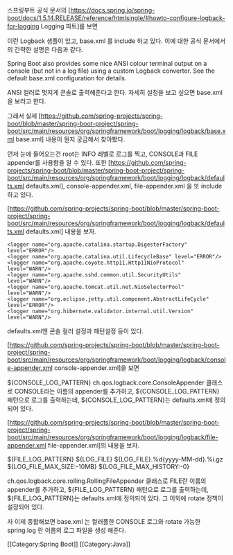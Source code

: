 <!-- TITLE: Spring -->
<!-- SUBTITLE: Spring Framework -->

스프링부트 공식 문서의 [https://docs.spring.io/spring-boot/docs/1.5.14.RELEASE/reference/htmlsingle/#howto-configure-logback-for-logging Logging 파트]를 보면

<source lang=xml>
<?xml version="1.0" encoding="UTF-8"?>
<configuration>
   <include resource="org/springframework/boot/logging/logback/base.xml"/>
   <logger name="org.springframework.web" level="DEBUG"/>
</configuration>
</source>

이런 Logback 샘플이 있고, base.xml 를 include 하고 있다. 이에 대한 공식 문서에서의 간략한 설명은 다음과 같다.

Spring Boot also provides some nice ANSI colour terminal output on a console (but not in a log file) using a custom Logback converter. See the default base.xml configuration for details.

ANSI 컬러로 멋지게 콘솔로 출력해준다고 한다. 자세히 설정을 보고 싶으면 base.xml을 보라고 한다.

그래서 실제 [https://github.com/spring-projects/spring-boot/blob/master/spring-boot-project/spring-boot/src/main/resources/org/springframework/boot/logging/logback/base.xml base.xml] 내용이 뭔지 궁금해서 찾아봤다.
<source lang=xml>
<?xml version="1.0" encoding="UTF-8"?>

<!--
  Base logback configuration provided for compatibility with Spring Boot 1.1
-->

<included>
	<include resource="org/springframework/boot/logging/logback/defaults.xml" />
	<property name="LOG_FILE" value="${LOG_FILE:-${LOG_PATH:-${LOG_TEMP:-${java.io.tmpdir:-/tmp}}}/spring.log}"/>
	<include resource="org/springframework/boot/logging/logback/console-appender.xml" />
	<include resource="org/springframework/boot/logging/logback/file-appender.xml" />
	<root level="INFO">
		<appender-ref ref="CONSOLE" />
		<appender-ref ref="FILE" />
	</root>
</included>
</source>

먼저 눈에 들어오는건 root는 INFO 레벨로 로그를 찍고, CONSOLE과 FILE appender를 사용함을 알 수 있다. 
또한 [https://github.com/spring-projects/spring-boot/blob/master/spring-boot-project/spring-boot/src/main/resources/org/springframework/boot/logging/logback/defaults.xml defaults.xml], console-appender.xml, file-appender.xml 을 또 include 하고 있다.

[https://github.com/spring-projects/spring-boot/blob/master/spring-boot-project/spring-boot/src/main/resources/org/springframework/boot/logging/logback/defaults.xml defaults.xml] 내용을 보자.
<source lang=xml>
<?xml version="1.0" encoding="UTF-8"?>

<!--
Default logback configuration provided for import, equivalent to the programmatic
initialization performed by Boot
-->

<included>
	<conversionRule conversionWord="clr" converterClass="org.springframework.boot.logging.logback.ColorConverter" />
	<conversionRule conversionWord="wex" converterClass="org.springframework.boot.logging.logback.WhitespaceThrowableProxyConverter" />
	<conversionRule conversionWord="wEx" converterClass="org.springframework.boot.logging.logback.ExtendedWhitespaceThrowableProxyConverter" />
	<property name="CONSOLE_LOG_PATTERN" value="${CONSOLE_LOG_PATTERN:-%clr(%d{${LOG_DATEFORMAT_PATTERN:-yyyy-MM-dd HH:mm:ss.SSS}}){faint} %clr(${LOG_LEVEL_PATTERN:-%5p}) %clr(${PID:- }){magenta} %clr(---){faint} %clr([%15.15t]){faint} %clr(%-40.40logger{39}){cyan} %clr(:){faint} %m%n${LOG_EXCEPTION_CONVERSION_WORD:-%wEx}}"/>
	<property name="FILE_LOG_PATTERN" value="${FILE_LOG_PATTERN:-%d{${LOG_DATEFORMAT_PATTERN:-yyyy-MM-dd HH:mm:ss.SSS}} ${LOG_LEVEL_PATTERN:-%5p} ${PID:- } --- [%t] %-40.40logger{39} : %m%n${LOG_EXCEPTION_CONVERSION_WORD:-%wEx}}"/>

	<logger name="org.apache.catalina.startup.DigesterFactory" level="ERROR"/>
	<logger name="org.apache.catalina.util.LifecycleBase" level="ERROR"/>
	<logger name="org.apache.coyote.http11.Http11NioProtocol" level="WARN"/>
	<logger name="org.apache.sshd.common.util.SecurityUtils" level="WARN"/>
	<logger name="org.apache.tomcat.util.net.NioSelectorPool" level="WARN"/>
	<logger name="org.eclipse.jetty.util.component.AbstractLifeCycle" level="ERROR"/>
	<logger name="org.hibernate.validator.internal.util.Version" level="WARN"/>
</included>
</source>

defaults.xml엔 콘솔 컬러 설정과 패턴설정 등이 있다.

[https://github.com/spring-projects/spring-boot/blob/master/spring-boot-project/spring-boot/src/main/resources/org/springframework/boot/logging/logback/console-appender.xml console-appender.xml]을 보면
<source lang=xml>
<?xml version="1.0" encoding="UTF-8"?>

<!--
Console appender logback configuration provided for import, equivalent to the programmatic
initialization performed by Boot
-->

<included>
	<appender name="CONSOLE" class="ch.qos.logback.core.ConsoleAppender">
		<encoder>
			<pattern>${CONSOLE_LOG_PATTERN}</pattern>
		</encoder>
	</appender>
</included>
</source>
ch.qos.logback.core.ConsoleAppender 클래스로 CONSOLE라는 이름의 appender를 추가하고, ${CONSOLE_LOG_PATTERN} 패턴으로 로그를 출력하는데, ${CONSOLE_LOG_PATTERN}는 defaults.xml에 정의되어 있다.

[https://github.com/spring-projects/spring-boot/blob/master/spring-boot-project/spring-boot/src/main/resources/org/springframework/boot/logging/logback/file-appender.xml file-appender.xml]의 내용을 보자.
<source lang=xml>
<?xml version="1.0" encoding="UTF-8"?>

<!--
File appender logback configuration provided for import, equivalent to the programmatic
initialization performed by Boot
-->

<included>
	<appender name="FILE"
		class="ch.qos.logback.core.rolling.RollingFileAppender">
		<encoder>
			<pattern>${FILE_LOG_PATTERN}</pattern>
		</encoder>
		<file>${LOG_FILE}</file>
		<rollingPolicy class="ch.qos.logback.core.rolling.SizeAndTimeBasedRollingPolicy">
			<fileNamePattern>${LOG_FILE}.%d{yyyy-MM-dd}.%i.gz</fileNamePattern>
			<maxFileSize>${LOG_FILE_MAX_SIZE:-10MB}</maxFileSize>
			<maxHistory>${LOG_FILE_MAX_HISTORY:-0}</maxHistory>
		</rollingPolicy>
	</appender>
</included>
</source>

ch.qos.logback.core.rolling.RollingFileAppender 클래스로 FILE란 이름의 appender를 추가하고, ${FILE_LOG_PATTERN} 패턴으로 로그를 출력하는데, ${FILE_LOG_PATTERN}는 defaults.xml에 정의되어 있다. 그 이외에 rotate 정책이 설정되어 있다.

자 이제 종합해보면 base.xml 는 컬러풀한 CONSOLE 로그와 rotate 가능한 spring.log 란 이름의 로그 파일을 생성 해준다.

[[Category:Spring Boot]]
[[Category:Java]]
